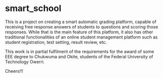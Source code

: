 # smart_school

This is a project on creating a smart automatic grading platform, capable of receiving free response answers of students to questions and scoring those responses. While that is the main feature of this platform, it also has other traditional functionalities of an online student management platform such as student registration, test setting, result review, etc.

This work is in partial fulfilment of the requirements for the award of some EEE degree to Chukwuma and Okite, students of the Federal University of Technology Owerri.

Cheers!!!
